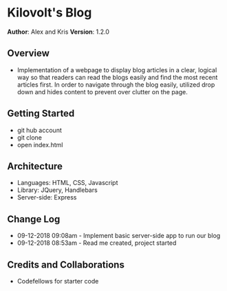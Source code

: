 # Kilovolt's Blog

**Author**: Alex and Kris
**Version**: 1.2.0

## Overview

- Implementation of a webpage to display blog articles in a clear, logical way so that readers can read the blogs easily and find the most recent articles first. In order to navigate through the blog easily, utilized drop down and hides content to prevent over clutter on the page.

## Getting Started

- git hub account
- git clone
- open index.html

## Architecture

- Languages: HTML, CSS, Javascript
- Library: JQuery, Handlebars
- Server-side: Express

## Change Log

- 09-12-2018 09:08am - Implement basic server-side app to run our blog
- 09-12-2018 08:53am - Read me created, project started

## Credits and Collaborations

- Codefellows for starter code
